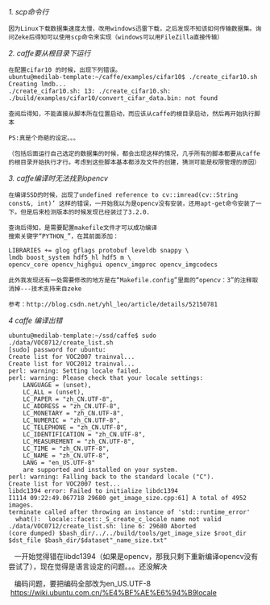 *1. scp命令行*
    
    因为Linux下载数据集速度太慢，改用windows迅雷下载，之后发现不知该如何传输数据集。询问Zeke后得知可以使用scp命令来实现（windows可以用FileZilla直接传输）

*2. caffe要从根目录下运行*

    在配置cifar10 的时候，出现下列错误。
    ubuntu@medilab-template:~/caffe/examples/cifar10$ ./create_cifar10.sh 
    Creating lmdb...
    ./create_cifar10.sh: 13: ./create_cifar10.sh: ./build/examples/cifar10/convert_cifar_data.bin: not found

    查阅后得知，不能直接从脚本所在位置启动，而应该从caffe的根目录启动，然后再开始执行脚本

    PS:真是个奇葩的设定。。。

    （包括后面运行自己选定的数据集的时候，都会出现这样的情况，几乎所有的脚本都要从caffe的根目录开始执行才行。考虑到这些脚本基本都涉及文件的创建，猜测可能是权限管理的原因）

*3. caffe编译时无法找到opencv*

    在编译SSD的时候，出现了undefined reference to cv::imread(cv::String const&, int)’ 这样的错误，一开始我以为是opencv没有安装，还用apt-get命令安装了一下。但是后来检测版本的时候发现已经装过了3.2.0.

    查询后得知，是需要配置makefile文件才可以成功编译
    搜索关键字“PYTHON_”，在其前面添加：

    LIBRARIES += glog gflags protobuf leveldb snappy \
    lmdb boost_system hdf5_hl hdf5 m \
    opencv_core opencv_highgui opencv_imgproc opencv_imgcodecs

    此外我发现还有一处需要修改的地方是在“Makefile.config”里面的“opencv：3”的注释取消掉---技术支持来自zeke

    参考：http://blog.csdn.net/yhl_leo/article/details/52150781
 
 *4 caffe 编译出错*
 
    ubuntu@medilab-template:~/ssd/caffe$ sudo ./data/VOC0712/create_list.sh 
    [sudo] password for ubuntu: 
    Create list for VOC2007 trainval...
    Create list for VOC2012 trainval...
    perl: warning: Setting locale failed.
    perl: warning: Please check that your locale settings:
	    LANGUAGE = (unset),
        LC_ALL = (unset),
        LC_PAPER = "zh_CN.UTF-8",
        LC_ADDRESS = "zh_CN.UTF-8",
        LC_MONETARY = "zh_CN.UTF-8",
        LC_NUMERIC = "zh_CN.UTF-8",
        LC_TELEPHONE = "zh_CN.UTF-8",
        LC_IDENTIFICATION = "zh_CN.UTF-8",
        LC_MEASUREMENT = "zh_CN.UTF-8",
        LC_TIME = "zh_CN.UTF-8",
        LC_NAME = "zh_CN.UTF-8",
        LANG = "en_US.UTF-8"
        are supported and installed on your system.
    perl: warning: Falling back to the standard locale ("C").
    Create list for VOC2007 test...
    libdc1394 error: Failed to initialize libdc1394
    I1114 09:22:49.067718 29680 get_image_size.cpp:61] A total of 4952 images.
    terminate called after throwing an instance of 'std::runtime_error'
      what():  locale::facet::_S_create_c_locale name not valid
    ./data/VOC0712/create_list.sh: line 6: 29680 Aborted                 (core dumped) $bash_dir/../../build/tools/get_image_size $root_dir $dst_file $bash_dir/$dataset"_name_size.txt"
    
    一开始觉得错在libdc1394（如果是opencv，那我只剩下重新编译opencv没有尝试了），现在觉得是语言设定的问题。。。还没解决
    
    编码问题，要把编码全部改为en_US.UTF-8
    https://wiki.ubuntu.com.cn/%E4%BF%AE%E6%94%B9locale
